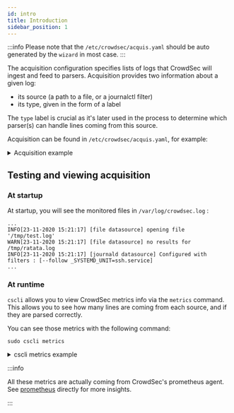 ```yaml
---
id: intro
title: Introduction
sidebar_position: 1
---
```


:::info
Please note that the `/etc/crowdsec/acquis.yaml` should be auto generated by the `wizard` in most case.
:::

The acquisition configuration specifies lists of logs that CrowdSec will ingest and feed to parsers.
Acquisition provides two information about a given log:

 - its source (a path to a file, or a journalctl filter)
 - its type, given in the form of a label

The `type` label is crucial as it's later used in the process to determine which parser(s) can handle lines coming from this source.

Acquisition can be found in `/etc/crowdsec/acquis.yaml`, for example:
<details>
  <summary>Acquisition example</summary>
```yaml
filenames:
  - /var/log/nginx/access*.log
  - /var/log/nginx/error.log
labels:
  type: nginx
---
filenames:
  - /var/log/auth.log
labels:
  type: syslog
---
journalctl_filter:
 - "_SYSTEMD_UNIT=ssh.service"
labels:
  type: syslog
```
</details>


## Testing and viewing acquisition

### At startup

At startup, you will see the monitored files in `/var/log/crowdsec.log` :

```
...
INFO[23-11-2020 15:21:17] [file datasource] opening file '/tmp/test.log' 
WARN[23-11-2020 15:21:17] [file datasource] no results for /tmp/ratata.log 
INFO[23-11-2020 15:21:17] [journald datasource] Configured with filters : [--follow _SYSTEMD_UNIT=ssh.service] 
...
```

### At runtime

`cscli` allows you to view CrowdSec metrics info via the `metrics` command.
This allows you to see how many lines are coming from each source, and if they are parsed correctly.

You can see those metrics with the following command:
```
sudo cscli metrics
```


<details>
  <summary>cscli metrics example</summary>

```bash
sudo cscli metrics
...
...
INFO[0000] Acquisition Metrics:     
+--------------------------------------+------------+--------------+----------------+------------------------+
|                SOURCE                | LINES READ | LINES PARSED | LINES UNPARSED | LINES POURED TO BUCKET |
+--------------------------------------+------------+--------------+----------------+------------------------+
| /tmp/test.log                        |         10 |           10 | -              |                     11 |
| journalctl-_SYSTEMD_UNIT=ssh.service |         36 |           12 |             24 |                     17 |
+--------------------------------------+------------+--------------+----------------+------------------------+
...
...
```

</details>


:::info

All these metrics are actually coming from CrowdSec's prometheus agent. See [prometheus](/docs/v1.0/observability/prometheus) directly for more insights.

:::
